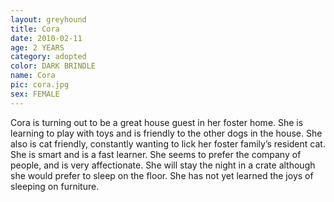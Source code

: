 ```yaml
---
layout: greyhound
title: Cora
date: 2010-02-11
age: 2 YEARS
category: adopted
color: DARK BRINDLE
name: Cora
pic: cora.jpg
sex: FEMALE
---
```


Cora is turning out to be a great house guest in her foster home. She is learning to play with toys and is friendly to
the other dogs in the house. She also is cat friendly, constantly wanting to lick her foster family’s resident cat. She
is smart and is a fast learner. She seems to prefer the company of people, and is very affectionate. She will stay the
night in a crate although she would prefer to sleep on the floor. She has not yet learned the joys of sleeping on
furniture.

